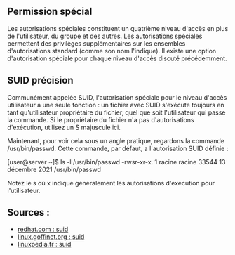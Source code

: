 ## Permission spécial

Les autorisations spéciales constituent un quatrième niveau d'accès en plus de l'utilisateur, du groupe et des autres. Les autorisations spéciales permettent des privilèges supplémentaires sur les ensembles d'autorisations standard (comme son nom l'indique). Il existe une option d'autorisation spéciale pour chaque niveau d'accès discuté précédemment. 

## SUID précision

Communément appelée SUID, l'autorisation spéciale pour le niveau d'accès utilisateur a une seule fonction : un fichier avec SUID s'exécute toujours en tant qu'utilisateur propriétaire du fichier, quel que soit l'utilisateur qui passe la commande. Si le propriétaire du fichier n'a pas d'autorisations d'exécution, utilisez un S majuscule ici.

Maintenant, pour voir cela sous un angle pratique, regardons la commande /usr/bin/passwd. Cette commande, par défaut, a l'autorisation SUID définie :

[user@server ~]$ ls -l /usr/bin/passwd
-rwsr-xr-x. 1 racine racine 33544 13 décembre 2021 /usr/bin/passwd

Notez le s où x indique généralement les autorisations d'exécution pour l'utilisateur.


## Sources :

- <a href="https://www.redhat.com/sysadmin/suid-sgid-sticky-bit"> redhat.com : suid </a>
- <a href="https://linux.goffinet.org/administration/securite-locale/permissions-linux/"> linux.goffinet.org : suid</a>
- <a href="https://www.linuxpedia.fr/doku.php/droits_et_permissions_sous_linux"> linuxpedia.fr : suid </a>